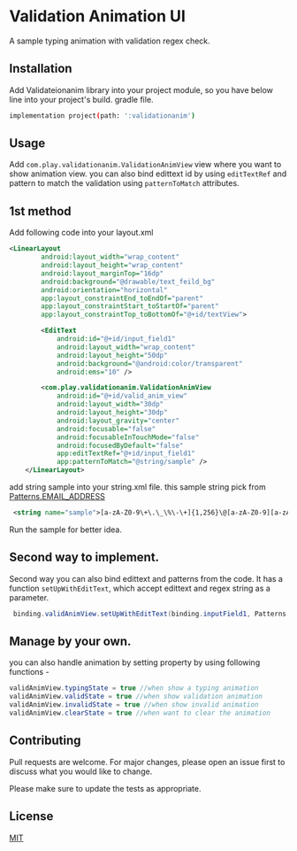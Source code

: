 # Validation Animation UI 

A sample typing animation with validation regex check.

## Installation

Add Validateionanim library into your project module, so you have below line into your project's build. gradle file.

```bash
implementation project(path: ':validationanim')
```

## Usage

Add ```com.play.validationanim.ValidationAnimView``` view where you want to show animation view. you can also bind edittext id by using ```editTextRef``` and pattern to match the validation using ```patternToMatch``` attributes.

## 1st method

Add following code into your layout.xml 
```xml
<LinearLayout
        android:layout_width="wrap_content"
        android:layout_height="wrap_content"
        android:layout_marginTop="16dp"
        android:background="@drawable/text_feild_bg"
        android:orientation="horizontal"
        app:layout_constraintEnd_toEndOf="parent"
        app:layout_constraintStart_toStartOf="parent"
        app:layout_constraintTop_toBottomOf="@+id/textView">

        <EditText
            android:id="@+id/input_field1"
            android:layout_width="wrap_content"
            android:layout_height="50dp"
            android:background="@android:color/transparent"
            android:ems="10" />

        <com.play.validationanim.ValidationAnimView
            android:id="@+id/valid_anim_view"
            android:layout_width="30dp"
            android:layout_height="30dp"
            android:layout_gravity="center"
            android:focusable="false"
            android:focusableInTouchMode="false"
            android:focusedByDefault="false"
            app:editTextRef="@+id/input_field1"
            app:patternToMatch="@string/sample" />
    </LinearLayout>
```

add string sample into your string.xml file. this sample string pick from [Patterns.EMAIL_ADDRESS](https://developer.android.com/reference/android/util/Patterns#EMAIL_ADDRESS)
```xml
 <string name="sample">[a-zA-Z0-9\+\.\_\%\-\+]{1,256}\@[a-zA-Z0-9][a-zA-Z0-9\-]{0,64}(\.[a-zA-Z0-9][a-zA-Z0-9\-]{0,25})+</string>
```
Run the sample for better idea.

## Second way to implement.
Second way you can also bind edittext and patterns from the code. It has a function ```setUpWithEditText```, which accept edittext and regex string as a parameter.
```java
 binding.validAnimView.setUpWithEditText(binding.inputField1, Patterns.EMAIL_ADDRESS.toString())
```
## Manage by your own.
you can also handle animation by setting property by using following functions -
``` java
validAnimView.typingState = true //when show a typing animation
validAnimView.validState = true //when show validation animation
validAnimView.invalidState = true //when show invalid animation
validAnimView.clearState = true //when want to clear the animation
```
## Contributing
Pull requests are welcome. For major changes, please open an issue first to discuss what you would like to change.

Please make sure to update the tests as appropriate.

## License
[MIT](https://choosealicense.com/licenses/mit/)
